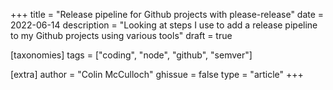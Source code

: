 +++
title = "Release pipeline for Github projects with please-release"
date = 2022-06-14
description = "Looking at steps I use to add a release pipeline to my Github projects using various tools"
draft = true

[taxonomies]
tags = ["coding", "node", "github", "semver"]

[extra]
author = "Colin McCulloch"
ghissue = false
type = "article"
+++

<!-- Resources:
https://blog.logrocket.com/automatically-generate-and-release-a-changelog-with-node-js/

https://github.com/google-github-actions/release-please-action

https://github.com/google-github-actions/release-please-action
-->